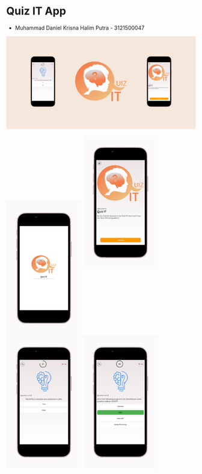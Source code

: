 # Quiz IT App

- Muhammad Daniel Krisna Halim Putra - 3121500047

<img width="1200" alt="background" src="https://github.com/Halimp07/quizit_app/blob/main/PLAYSTORE/Frame%2052.png">

<img width="200" align="center" alt="1" src="https://github.com/Halimp07/quizit_app/blob/main/PLAYSTORE/1.png?raw=true"> <img width="200" alt="2" src="https://github.com/Halimp07/quizit_app/blob/main/PLAYSTORE/2.png?raw=true"> <img width="200" alt="3" src="https://github.com/Halimp07/quizit_app/blob/main/PLAYSTORE/3.png?raw=true"> <img width="200" alt="4" src="https://github.com/Halimp07/quizit_app/blob/main/PLAYSTORE/4.png?raw=true">

